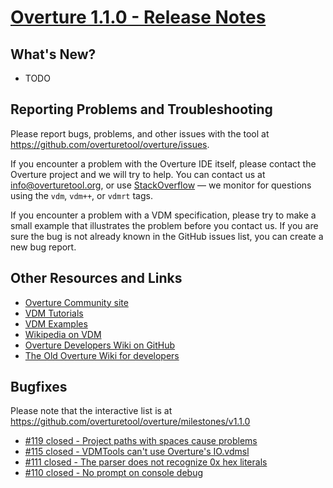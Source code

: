 
# [Overture 1.1.0 - Release Notes](https://github.com/overturetool/overture/milestones/v1.1.0)



## What's New?

* TODO

## Reporting Problems and Troubleshooting

Please report bugs, problems, and other issues with the tool at <https://github.com/overturetool/overture/issues>.

If you encounter a problem with the Overture IDE itself, please contact the Overture project and we will try to help.  You can contact us at info@overturetool.org, or use [StackOverflow](http://stackoverflow.com/questions/tagged/vdm%2b%2b) — we monitor for questions using the `vdm`, `vdm++`, or `vdmrt` tags.

If you encounter a problem with a VDM specification, please try to make a small example that illustrates the problem before you contact us.  If you are sure the bug is not already known in the GitHub issues list, you can create a new bug report.


## Other Resources and Links

* [Overture Community site](http://www.overturetool.org)
* [VDM Tutorials](http://overturetool.org/documentation/tutorials.html)
* [VDM Examples](http://overturetool.org/download/examples/)
* [Wikipedia on VDM](http://en.wikipedia.org/wiki/Vienna_Development_Method)
* [Overture Developers Wiki on GitHub](https://github.com/overturetool/overture/wiki/)
* [The Old Overture Wiki for developers](http://wiki.overturetool.org)


## Bugfixes

Please note that the interactive list is at <https://github.com/overturetool/overture/milestones/v1.1.0>
* [#119 closed - Project paths with spaces cause problems](https://github.com/overturetool/overture/issues/119)
* [#115 closed - VDMTools can't use Overture's IO.vdmsl](https://github.com/overturetool/overture/issues/115)
* [#111 closed - The parser does not recognize 0x hex literals](https://github.com/overturetool/overture/issues/111)
* [#110 closed - No prompt on console debug](https://github.com/overturetool/overture/issues/110)
